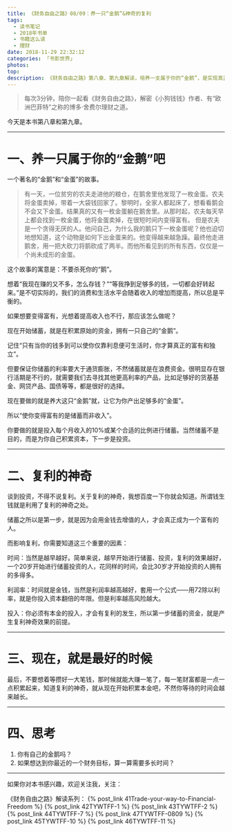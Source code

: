 ```yaml
---
title: 《财务自由之路》08/09：养一只“金鹅”&神奇的复利
tags:
  - 读书笔记
  - 2018年书单
  - 书籍这么读
  - 理财
date: 2018-11-29 22:32:12
categories: 「书影世界」
photos:
top:
description: 《财务自由之路》第八章、第九章解读，培养一支属于你的“金鹅”，是实现真正财务自由的第一步，了解复利的神奇，并运用它。
---
```

>每次3分钟，陪你一起看《财务自由之路》，解密《小狗钱钱》作者、有“欧洲巴菲特”之称的博多·舍费尔理财之道。

今天是本书第八章和第九章。

---

# 一、养一只属于你的“金鹅”吧

一个著名的“金鹅”和“金蛋”的故事。

> 有一天，一位贫穷的农夫走进他的粮仓，在鹅舍里他发现了一枚金蛋。农夫将金蛋卖掉，带着一大袋钱回家了。黎明时，全家人都起床了，想看看鹅会不会又下金蛋。结果真的又有一枚金蛋躺在鹅舍里。从那时起，农夫每天早上都会找到一枚金蛋，他将金蛋卖掉，在很短时间内变得富有。
但是农夫是一个贪得无厌的人。他问自己，为什么我的鹅只下一枚金蛋呢？他也迫切地想知道，这个动物是如何下出金蛋来的。他变得越来越急躁。最终他走进鹅舍，用一把大砍刀将鹅砍成了两半。而他所看见到的所有东西，仅仅是一个尚未成形的金蛋。

这个故事的寓意是：不要杀死你的“鹅”。

想着“我现在赚的又不多，怎么存钱？”“等我挣到足够多的钱，一切都会好转起来。”是不切实际的，我们的消费和生活水平会随着收入的增加而提高，所以总是平衡的。

如果想要变得富有，光想着提高收入也不行，那应该怎么做呢？

现在开始储蓄，就是在积累原始的资金，拥有一只自己的“金鹅”。

记住“只有当你的钱多到可以使你仅靠利息便可生活时，你才算真正的富有和独立”。

但要保证你储蓄的利率要大于通货膨胀，不然储蓄就是在浪费资金。很明显存在银行活期是不行的，就需要我们去寻找其他更高利率的产品，比如足够好的货基基金、网贷产品、国债等等，都是很好的选择。

现在要做的就是养大这只“金鹅”就，让它为你产出足够多的“金蛋”。

所以“使你变得富有的是储蓄而非收入”。

你要做的就是投入每个月收入的10%或某个合适的比例进行储蓄。当然储蓄不是目的，而是为你自己积累资本，下一步是投资。

---

# 二、复利的神奇

谈到投资，不得不说复利。关于复利的神奇，我想百度一下你就会知道。所谓钱生钱就是利用了复利的神奇之处。

储蓄之所以是第一步，就是因为会用金钱去增值的人，才会真正成为一个富有的人。

而影响复利，你需要知道这三个重要的因素：

时间：当然是越早越好。简单来说，越早开始进行储蓄、投资，复利的效果越好，一个20岁开始进行储蓄投资的人，花同样的时间，会比30岁才开始投资的人拥有的多得多。

利润率：时间就是金钱，当然是利润率越高越好，套用一个公式——用72除以利率，就是你投入资本翻倍的年限。但是利率越高风险越大。

投入：你必须有本金的投入，才会有复利的发生，所以第一步储蓄的资金，就是产生复利神奇效果的前提。

---

# 三、现在，就是最好的时候

最后，不要想着等攒好一大笔钱，那时候就能大赚一笔了，每一笔财富都是一点一点积累起来，知道复利的神奇，就从现在开始积累本金吧，不然你等待的时间会越来越长。

---

# 四、思考

1. 你有自己的金鹅吗？
2. 如果想达到你最近的一个财务目标，算一算需要多长时间？

---
如果你对本书感兴趣，欢迎关注我，关注：

《财务自由之路》解读系列：
{% post_link 41Trade-your-way-to-Financial-Freedom %}
{% post_link 42TYWTFF-1 %}
{% post_link 43TYWTFF-2 %}
{% post_link 44TYWTFF-7 %}
{% post_link 47TYWTFF-0809 %}
{% post_link 45TYWTFF-10 %}
{% post_link 46TYWTFF-11 %}